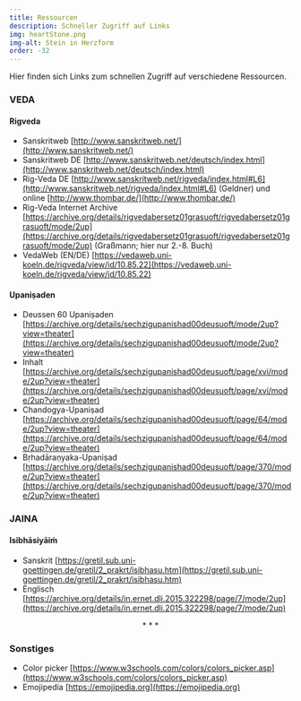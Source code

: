 ```yaml
---
title: Ressourcen
description: Schneller Zugriff auf Links
img: heartStone.png
img-alt: Stein in Herzform
order: -32
---
```


Hier finden sich Links zum schnellen Zugriff auf verschiedene Ressourcen.

### VEDA

#### Rigveda
- Sanskritweb [http://www.sanskritweb.net/](http://www.sanskritweb.net/)
- Sanskritweb DE [http://www.sanskritweb.net/deutsch/index.html](http://www.sanskritweb.net/deutsch/index.html)
- Rig-Veda DE [http://www.sanskritweb.net/rigveda/index.html#L6](http://www.sanskritweb.net/rigveda/index.html#L6) (Geldner) und online [http://www.thombar.de/](http://www.thombar.de/)
- Rig-Veda Internet Archive [https://archive.org/details/rigvedabersetz01grasuoft/rigvedabersetz01grasuoft/mode/2up](https://archive.org/details/rigvedabersetz01grasuoft/rigvedabersetz01grasuoft/mode/2up) (Graßmann; hier nur 2.-8. Buch)  
- VedaWeb (EN/DE) [https://vedaweb.uni-koeln.de/rigveda/view/id/10.85.22](https://vedaweb.uni-koeln.de/rigveda/view/id/10.85.22)

#### Upaniṣaden
- Deussen 60 Upaniṣaden [https://archive.org/details/sechzigupanishad00deusuoft/mode/2up?view=theater](https://archive.org/details/sechzigupanishad00deusuoft/mode/2up?view=theater)
- Inhalt [https://archive.org/details/sechzigupanishad00deusuoft/page/xvi/mode/2up?view=theater](https://archive.org/details/sechzigupanishad00deusuoft/page/xvi/mode/2up?view=theater)
- Chandogya-Upaniṣad [https://archive.org/details/sechzigupanishad00deusuoft/page/64/mode/2up?view=theater](https://archive.org/details/sechzigupanishad00deusuoft/page/64/mode/2up?view=theater)
- Bṛhadāraṇyaka-Upaniṣad [https://archive.org/details/sechzigupanishad00deusuoft/page/370/mode/2up?view=theater](https://archive.org/details/sechzigupanishad00deusuoft/page/370/mode/2up?view=theater)

### JAINA

#### Isibhāsiyāiṁ
- Sanskrit [https://gretil.sub.uni-goettingen.de/gretil/2_prakrt/isibhasu.htm](https://gretil.sub.uni-goettingen.de/gretil/2_prakrt/isibhasu.htm)
- Englisch [https://archive.org/details/in.ernet.dli.2015.322298/page/7/mode/2up](https://archive.org/details/in.ernet.dli.2015.322298/page/7/mode/2up)

<div style="text-align: center;">* * *</div>

### Sonstiges

- Color picker [https://www.w3schools.com/colors/colors_picker.asp](https://www.w3schools.com/colors/colors_picker.asp)
- Emojipedia [https://emojipedia.org](https://emojipedia.org)